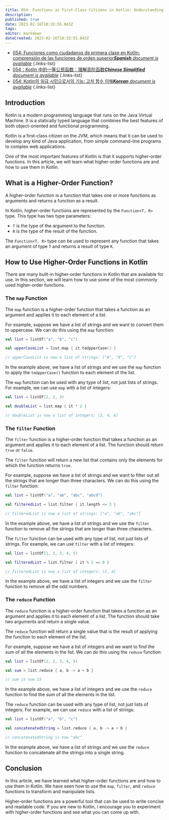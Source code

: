 ```yaml
---
title: 054: Functions as First-Class Citizens in Kotlin: Understanding Higher-Order Functions
description: 
published: true
date: 2023-02-16T18:32:55.843Z
tags: 
editor: markdown
dateCreated: 2023-02-16T18:32:55.843Z
---
```


- [054: Funciones como ciudadanos de primera clase en Kotlin: comprensión de las funciones de orden superior***Spanish** document is available*](/es/Knowledge-base/Kotlin/Learning/054-functions-as-first-class-citizens-in-kotlin-understanding-higher-order-functions)
{.links-list}
- [054：Kotlin 中的一等公民函数：理解高阶函数***Chinese Simplified** document is available*](/zh/Knowledge-base/Kotlin/Learning/054-functions-as-first-class-citizens-in-kotlin-understanding-higher-order-functions)
{.links-list}
- [054: Kotlin의 일급 시민으로서의 기능: 고차 함수 이해***Korean** document is available*](/ko/Knowledge-base/Kotlin/Learning/054-functions-as-first-class-citizens-in-kotlin-understanding-higher-order-functions)
{.links-list}


## Introduction

Kotlin is a modern programming language that runs on the Java Virtual Machine. It is a statically typed language that combines the best features of both object-oriented and functional programming.

Kotlin is a first-class citizen on the JVM, which means that it can be used to develop any kind of Java application, from simple command-line programs to complex web applications.

One of the most important features of Kotlin is that it supports higher-order functions. In this article, we will learn what higher-order functions are and how to use them in Kotlin.

## What is a Higher-Order Function?

A higher-order function is a function that takes one or more functions as arguments and returns a function as a result.

In Kotlin, higher-order functions are represented by the ```Function<T, R>``` type. This type has two type parameters:

- ```T``` is the type of the argument to the function.
- ```R``` is the type of the result of the function.

The ```Function<T, R>``` type can be used to represent any function that takes an argument of type ```T``` and returns a result of type ```R```.

## How to Use Higher-Order Functions in Kotlin

There are many built-in higher-order functions in Kotlin that are available for use. In this section, we will learn how to use some of the most commonly used higher-order functions.

### The ```map``` Function

The ```map``` function is a higher-order function that takes a function as an argument and applies it to each element of a list.

For example, suppose we have a list of strings and we want to convert them to uppercase. We can do this using the ```map``` function:

```kotlin
val list = listOf("a", "b", "c")

val upperCaseList = list.map { it.toUpperCase() }

// upperCaseList is now a list of strings: ["A", "B", "C"]
```

In the example above, we have a list of strings and we use the ```map``` function to apply the ```toUpperCase()``` function to each element of the list.

The ```map``` function can be used with any type of list, not just lists of strings. For example, we can use ```map``` with a list of integers:

```kotlin
val list = listOf(1, 2, 3)

val doubleList = list.map { it * 2 }

// doubleList is now a list of integers: [2, 4, 6]
```

### The ```filter``` Function

The ```filter``` function is a higher-order function that takes a function as an argument and applies it to each element of a list. The function should return ```true``` or ```false```.

The ```filter``` function will return a new list that contains only the elements for which the function returns ```true```.

For example, suppose we have a list of strings and we want to filter out all the strings that are longer than three characters. We can do this using the ```filter``` function:

```kotlin
val list = listOf("a", "ab", "abc", "abcd")

val filteredList = list.filter { it.length <= 3 }

// filteredList is now a list of strings: ["a", "ab", "abc"]
```

In the example above, we have a list of strings and we use the ```filter``` function to remove all the strings that are longer than three characters.

The ```filter``` function can be used with any type of list, not just lists of strings. For example, we can use ```filter``` with a list of integers:

```kotlin
val list = listOf(1, 2, 3, 4, 5)

val filteredList = list.filter { it % 2 == 0 }

// filteredList is now a list of integers: [2, 4]
```

In the example above, we have a list of integers and we use the ```filter``` function to remove all the odd numbers.

### The ```reduce``` Function

The ```reduce``` function is a higher-order function that takes a function as an argument and applies it to each element of a list. The function should take two arguments and return a single value.

The ```reduce``` function will return a single value that is the result of applying the function to each element of the list.

For example, suppose we have a list of integers and we want to find the sum of all the elements in the list. We can do this using the ```reduce``` function:

```kotlin
val list = listOf(1, 2, 3, 4, 5)

val sum = list.reduce { a, b -> a + b }

// sum is now 15
```

In the example above, we have a list of integers and we use the ```reduce``` function to find the sum of all the elements in the list.

The ```reduce``` function can be used with any type of list, not just lists of integers. For example, we can use ```reduce``` with a list of strings:

```kotlin
val list = listOf("a", "b", "c")

val concatenatedString = list.reduce { a, b -> a + b }

// concatenatedString is now "abc"
```

In the example above, we have a list of strings and we use the ```reduce``` function to concatenate all the strings into a single string.

## Conclusion

In this article, we have learned what higher-order functions are and how to use them in Kotlin. We have seen how to use the ```map```, ```filter```, and ```reduce``` functions to transform and manipulate lists.

Higher-order functions are a powerful tool that can be used to write concise and readable code. If you are new to Kotlin, I encourage you to experiment with higher-order functions and see what you can come up with.